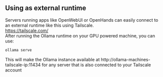 ## Using as external runtime
Servers running apps like OpenWebUI or OpenHands can easily connect to an external runtime like this using Tailscale.<br/>
https://tailscale.com/<br/>
After running the Ollama runtime on your GPU powered machine, you can use:
```bash
ollama serve
```
This will make the Ollama instance available at http://ollama-machines-tailscale-ip:11434 for any server that is also connected to your Tailscale account